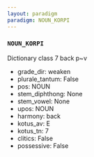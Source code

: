 ```yaml
---
layout: paradigm
paradigm: NOUN_KORPI
---
```

### ` NOUN_KORPI `

Dictionary class 7 back p~v
* grade_dir: weaken
* plurale_tantum: False
* pos: NOUN
* stem_diphthong: None
* stem_vowel: None
* upos: NOUN
* harmony: back
* kotus_av: E
* kotus_tn: 7
* clitics: False
* possessive: False
